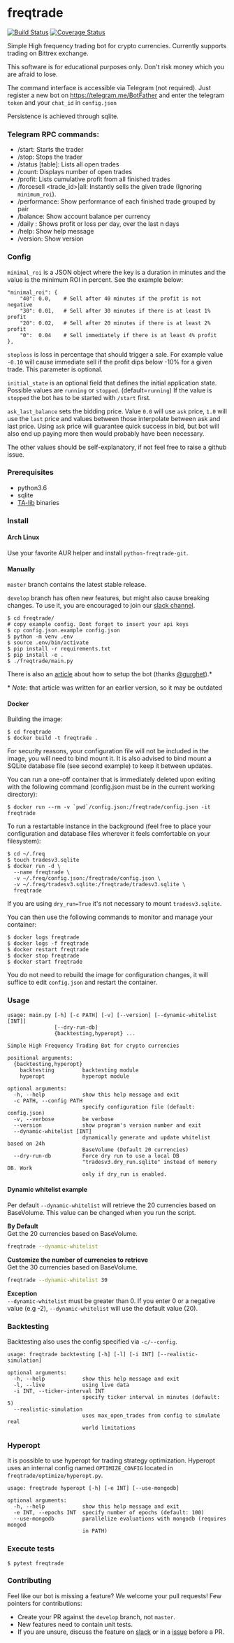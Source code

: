# freqtrade

[![Build Status](https://travis-ci.org/gcarq/freqtrade.svg?branch=develop)](https://travis-ci.org/gcarq/freqtrade)
[![Coverage Status](https://coveralls.io/repos/github/gcarq/freqtrade/badge.svg?branch=develop)](https://coveralls.io/github/gcarq/freqtrade?branch=develop)


Simple High frequency trading bot for crypto currencies.
Currently supports trading on Bittrex exchange.

This software is for educational purposes only.
Don't risk money which you are afraid to lose.

The command interface is accessible via Telegram (not required).
Just register a new bot on https://telegram.me/BotFather
and enter the telegram `token` and your `chat_id` in `config.json`

Persistence is achieved through sqlite.

### Telegram RPC commands:
* /start: Starts the trader
* /stop: Stops the trader
* /status [table]: Lists all open trades
* /count: Displays number of open trades
* /profit: Lists cumulative profit from all finished trades
* /forcesell <trade_id>|all: Instantly sells the given trade (Ignoring `minimum_roi`).
* /performance: Show performance of each finished trade grouped by pair
* /balance: Show account balance per currency
* /daily <n>: Shows profit or loss per day, over the last n days
* /help: Show help message
* /version: Show version

### Config
`minimal_roi` is a JSON object where the key is a duration
in minutes and the value is the minimum ROI in percent.
See the example below:
```
"minimal_roi": {
    "40": 0.0,    # Sell after 40 minutes if the profit is not negative
    "30": 0.01,   # Sell after 30 minutes if there is at least 1% profit
    "20": 0.02,   # Sell after 20 minutes if there is at least 2% profit
    "0":  0.04    # Sell immediately if there is at least 4% profit
},
```

`stoploss` is loss in percentage that should trigger a sale.
For example value `-0.10` will cause immediate sell if the
profit dips below -10% for a given trade. This parameter is optional.

`initial_state` is an optional field that defines the initial application state.
Possible values are `running` or `stopped`. (default=`running`)
If the value is `stopped` the bot has to be started with `/start` first.

`ask_last_balance` sets the bidding price. Value `0.0` will use `ask` price, `1.0` will
use the `last` price and values between those interpolate between ask and last
price. Using `ask` price will guarantee quick success in bid, but bot will also
end up paying more then would probably have been necessary.

The other values should be self-explanatory,
if not feel free to raise a github issue.

### Prerequisites
* python3.6
* sqlite
* [TA-lib](https://github.com/mrjbq7/ta-lib#dependencies) binaries

### Install

#### Arch Linux

Use your favorite AUR helper and install `python-freqtrade-git`.

#### Manually

`master` branch contains the latest stable release.

`develop` branch has often new features, but might also cause breaking changes. To use it, you are encouraged to join our [slack channel](https://join.slack.com/t/highfrequencybot/shared_invite/enQtMjQ5NTM0OTYzMzY3LWMxYzE3M2MxNDdjMGM3ZTYwNzFjMGIwZGRjNTc3ZGU3MGE3NzdmZGMwNmU3NDM5ZTNmM2Y3NjRiNzk4NmM4OGE).

```
$ cd freqtrade/
# copy example config. Dont forget to insert your api keys
$ cp config.json.example config.json
$ python -m venv .env
$ source .env/bin/activate
$ pip install -r requirements.txt
$ pip install -e .
$ ./freqtrade/main.py
```

There is also an [article](https://www.sales4k.com/blockchain/high-frequency-trading-bot-tutorial/) about how to setup the bot (thanks [@gurghet](https://github.com/gurghet)).*

\* *Note:* that article was written for an earlier version, so it may be outdated

#### Docker

Building the image:

```
$ cd freqtrade
$ docker build -t freqtrade .
```

For security reasons, your configuration file will not be included in the
image, you will need to bind mount it. It is also advised to bind mount
a SQLite database file (see second example) to keep it between updates.

You can run a one-off container that is immediately deleted upon exiting with
the following command (config.json must be in the current working directory):

```
$ docker run --rm -v `pwd`/config.json:/freqtrade/config.json -it freqtrade
```

To run a restartable instance in the background (feel free to place your
configuration and database files wherever it feels comfortable on your
filesystem):

```
$ cd ~/.freq
$ touch tradesv3.sqlite
$ docker run -d \
  --name freqtrade \
  -v ~/.freq/config.json:/freqtrade/config.json \
  -v ~/.freq/tradesv3.sqlite:/freqtrade/tradesv3.sqlite \
  freqtrade
```
If you are using `dry_run=True` it's not necessary to mount `tradesv3.sqlite`.

You can then use the following commands to monitor and manage your container:

```
$ docker logs freqtrade
$ docker logs -f freqtrade
$ docker restart freqtrade
$ docker stop freqtrade
$ docker start freqtrade
```

You do not need to rebuild the image for configuration
changes, it will suffice to edit `config.json` and restart the container.

### Usage
```
usage: main.py [-h] [-c PATH] [-v] [--version] [--dynamic-whitelist [INT]]
               [--dry-run-db]
               {backtesting,hyperopt} ...

Simple High Frequency Trading Bot for crypto currencies

positional arguments:
  {backtesting,hyperopt}
    backtesting         backtesting module
    hyperopt            hyperopt module

optional arguments:
  -h, --help            show this help message and exit
  -c PATH, --config PATH
                        specify configuration file (default: config.json)
  -v, --verbose         be verbose
  --version             show program's version number and exit
  --dynamic-whitelist [INT]
                        dynamically generate and update whitelist based on 24h
                        BaseVolume (Default 20 currencies)
  --dry-run-db          Force dry run to use a local DB
                        "tradesv3.dry_run.sqlite" instead of memory DB. Work
                        only if dry_run is enabled.
```

#### Dynamic whitelist example
Per default `--dynamic-whitelist` will retrieve the 20 currencies based 
on BaseVolume. This value can be changed when you run the script.

**By Default**  
Get the 20 currencies based on BaseVolume.  
```bash
freqtrade --dynamic-whitelist
```

**Customize the number of currencies to retrieve**  
Get the 30 currencies based on BaseVolume.  
```bash
freqtrade --dynamic-whitelist 30
```

**Exception**  
`--dynamic-whitelist` must be greater than 0. If you enter 0 or a
negative value (e.g -2), `--dynamic-whitelist` will use the default
value (20).

### Backtesting

Backtesting also uses the config specified via `-c/--config`.

```
usage: freqtrade backtesting [-h] [-l] [-i INT] [--realistic-simulation]

optional arguments:
  -h, --help            show this help message and exit
  -l, --live            using live data
  -i INT, --ticker-interval INT
                        specify ticker interval in minutes (default: 5)
  --realistic-simulation
                        uses max_open_trades from config to simulate real
                        world limitations

```

### Hyperopt

It is possible to use hyperopt for trading strategy optimization.
Hyperopt uses an internal config named `OPTIMIZE_CONFIG` located in `freqtrade/optimize/hyperopt.py`.

```
usage: freqtrade hyperopt [-h] [-e INT] [--use-mongodb]

optional arguments:
  -h, --help            show this help message and exit
  -e INT, --epochs INT  specify number of epochs (default: 100)
  --use-mongodb         parallelize evaluations with mongodb (requires mongod
                        in PATH)

```

### Execute tests

```
$ pytest freqtrade
```

### Contributing

Feel like our bot is missing a feature? We welcome your pull requests! Few pointers for contributions:

- Create your PR against the `develop` branch, not `master`.
- New features need to contain unit tests.
- If you are unsure, discuss the feature on [slack](https://join.slack.com/t/highfrequencybot/shared_invite/enQtMjQ5NTM0OTYzMzY3LWMxYzE3M2MxNDdjMGM3ZTYwNzFjMGIwZGRjNTc3ZGU3MGE3NzdmZGMwNmU3NDM5ZTNmM2Y3NjRiNzk4NmM4OGE) or in a [issue](https://github.com/gcarq/freqtrade/issues) before a PR.
